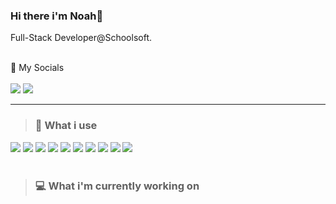 ### Hi there i'm Noah👋
Full-Stack Developer@Schoolsoft.

<p>
  <br>📱 My Socials<br><br/>
  <a href="https://discord.com/users/362662241939619842"><img src="https://img.shields.io/badge/-NoahL-5865f2?style=for-the-badge&logo=discord&logoColor=white" /></a>
   <a href="https://www.linkedin.com/in/noah-lissner-380b21168/" target="_blank"><img src="https://img.shields.io/badge/-LINKEDIN-0a66c2?style=for-the-badge&logo=linkedin&logoColor=white" /></a>
</p>

***

> ### 🔨 What i use
![](https://img.shields.io/badge/-HTML-e34f26?style=flat-square&logo=html5&logoColor=white)
![](https://img.shields.io/badge/-CSS-1572b6?style=flat-square&logo=css3&logoColor=white)
![](https://img.shields.io/badge/-Tailwind_CSS-06b6d4?style=flat-square&logo=tailwindcss&logoColor=white)
![](https://img.shields.io/badge/-Javascript-f7df1e?style=flat-square&logo=javascript&logoColor=black)
![](https://img.shields.io/badge/-React-45b8d8?style=flat-square&logo=react&logoColor=white)
![](https://img.shields.io/badge/-Next.js-000000?style=flat-square&logo=nextdotjs&logoColor=white)
![](https://img.shields.io/badge/-VS_Code-007acc?style=flat-square&logo=visualstudiocode&logoColor=white)
![](https://img.shields.io/badge/-Node.js-339933?style=flat-square&logo=nodedotjs&logoColor=white)
![](https://img.shields.io/badge/-Express-000000?style=flat-square&logo=express&logoColor=white)
![](https://img.shields.io/badge/-MongoDB-47A248?style=flat-square&logo=mongodb&logoColor=white)
<br>
<br>
> ### 💻 What i'm currently working on
